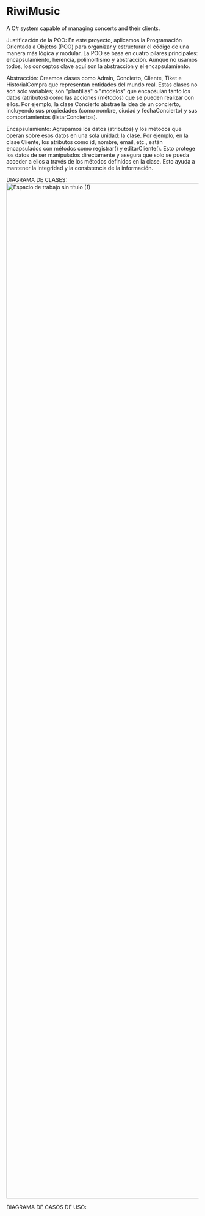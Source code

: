 # RiwiMusic
A C# system capable of managing concerts and their clients.

Justificación de la POO:
En este proyecto, aplicamos la Programación Orientada a Objetos (POO) para organizar y estructurar el código de una manera más lógica y modular. La POO se basa en cuatro pilares principales: encapsulamiento, herencia, polimorfismo y abstracción. Aunque no usamos todos, los conceptos clave aquí son la abstracción y el encapsulamiento.

Abstracción: Creamos clases como Admin, Concierto, Cliente, Tiket e HistorialCompra que representan entidades del mundo real. Estas clases no son solo variables; son "plantillas" o "modelos" que encapsulan tanto los datos (atributos) como las acciones (métodos) que se pueden realizar con ellos. Por ejemplo, la clase Concierto abstrae la idea de un concierto, incluyendo sus propiedades (como nombre, ciudad y fechaConcierto) y sus comportamientos (listarConciertos).

Encapsulamiento: Agrupamos los datos (atributos) y los métodos que operan sobre esos datos en una sola unidad: la clase. Por ejemplo, en la clase Cliente, los atributos como id, nombre, email, etc., están encapsulados con métodos como registrar() y editarCliente(). Esto protege los datos de ser manipulados directamente y asegura que solo se pueda acceder a ellos a través de los métodos definidos en la clase. Esto ayuda a mantener la integridad y la consistencia de la información.


DIAGRAMA DE CLASES:
<img width="1140" height="2652" alt="Espacio de trabajo sin título (1)" src="https://github.com/user-attachments/assets/f100c210-521a-417b-8195-be7d36c2bcae" />

DIAGRAMA DE CASOS DE USO:
